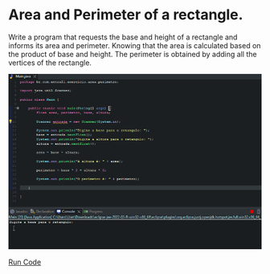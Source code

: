 # Area and Perimeter of a rectangle.

Write a program that requests the base and height of a rectangle and informs its area and perimeter.
Knowing that the area is calculated based on the product of base and height.
The perimeter is obtained by adding all the vertices of the rectangle.

<center>

![Gif AreaAndPerimeter](/gif_img/3.1.gif)

</center>

[Run Code](https://replit.com/@ariana-ssilva/AreaPerimeter#Main.java)

